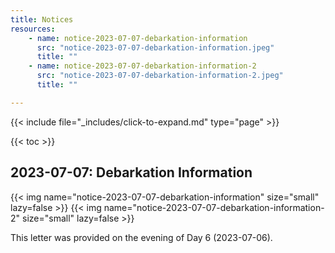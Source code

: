 ```yaml
---
title: Notices
resources:
    - name: notice-2023-07-07-debarkation-information
      src: "notice-2023-07-07-debarkation-information.jpeg"
      title: ""
    - name: notice-2023-07-07-debarkation-information-2
      src: "notice-2023-07-07-debarkation-information-2.jpeg"
      title: ""

---
```

{{< include file="_includes/click-to-expand.md" type="page" >}}

{{< toc >}}

## 2023-07-07: Debarkation Information

{{< img name="notice-2023-07-07-debarkation-information" size="small" lazy=false >}}
{{< img name="notice-2023-07-07-debarkation-information-2" size="small" lazy=false >}}

This letter was provided on the evening of Day 6 (2023-07-06).
